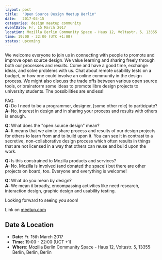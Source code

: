 ```yaml
---
layout: post
title:  "Open Source Design Meetup Berlin"
date:   2017-03-15
categories: design meetup community
eventDate: Fr, 15 March 2017
location: Mozilla Berlin Community Space - Haus 12, Voltastr. 5, 13355 Berlin
time: 19:00 - 22:00 (UTC +1:00)
status: upcoming
---
```


We welcome everyone to join us in connecting with people to promote and improve open source design. We value learning and sharing freely through both our processes and results. Come and have a good time, exchange ideas, and solve problems with us. Chat about remote usability tests on a budget, or how one could involve an online community in the design process. We might also discuss the trade offs between various open source tools, or brainstorm some ideas to promote libre design projects to university students. The possibilities are endless!

FAQ: </br>
**Q:** Do I need to be a programmer, designer, [some other role] to participate? </br>
**A:** No, interest in design and in sharing your process and results with others is enough.

**Q:** What does the "open source design" mean? </br>
**A:** It means that we aim to share process and results of our design projects for others to learn from and to build upon it. You can see it in contrast to a secretive, non-collaborative design process which often results in things that are not licensed in a way that others can reuse and build upon the work.

**Q:** Is this constrained to Mozilla products and services? </br>
**A:** No. Mozilla is involved (and donated the space!) but there are other projects on board, too. Everyone and everything is welcome!

**Q:** What do you mean by design? </br>
**A:** We mean it broadly, encompassing activities like need research, interaction design, graphic design and usability testing.

Looking forward to seeing you soon!

Link on [meetup.com](https://www.meetup.com/Berlin-Mozilla-Meetup/events/238236462/)


## Date & Location

- **Date:** Fr. 15th March 2017
- **Time:** 19:00 - 22:00 (UCT +1)
- **Where:** Mozilla Berlin Community Space - Haus 12, Voltastr. 5, 13355 Berlin, Berlin, Berlin
